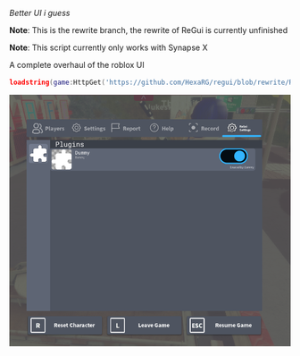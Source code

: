 *Better UI i guess*

**Note**: This is the rewrite branch, the rewrite of ReGui is currently unfinished

**Note**: This script currently only works with Synapse X

A complete overhaul of the roblox UI

```lua
loadstring(game:HttpGet('https://github.com/HexaRG/regui/blob/rewrite/REGUI-Loader.lua'))()
```

![Alt text](/Img/RobloxPlayerBeta_OPKa3yOwBi.png?raw=true "WIP Plugins")